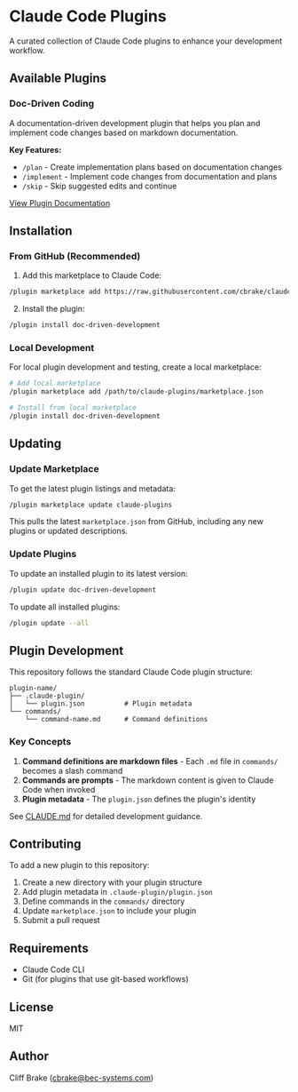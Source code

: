 # Claude Code Plugins

A curated collection of Claude Code plugins to enhance your development workflow.

## Available Plugins

### Doc-Driven Coding

A documentation-driven development plugin that helps you plan and implement code changes based on markdown documentation.

**Key Features:**
- `/plan` - Create implementation plans based on documentation changes
- `/implement` - Implement code changes from documentation and plans
- `/skip` - Skip suggested edits and continue

[View Plugin Documentation](./doc-driven-development/README.md)

## Installation

### From GitHub (Recommended)

1. Add this marketplace to Claude Code:
```bash
/plugin marketplace add https://raw.githubusercontent.com/cbrake/claude-plugins/main/marketplace.json
```

2. Install the plugin:
```bash
/plugin install doc-driven-development
```

### Local Development

For local plugin development and testing, create a local marketplace:

```bash
# Add local marketplace
/plugin marketplace add /path/to/claude-plugins/marketplace.json

# Install from local marketplace
/plugin install doc-driven-development
```

## Updating

### Update Marketplace

To get the latest plugin listings and metadata:

```bash
/plugin marketplace update claude-plugins
```

This pulls the latest `marketplace.json` from GitHub, including any new plugins or updated descriptions.

### Update Plugins

To update an installed plugin to its latest version:

```bash
/plugin update doc-driven-development
```

To update all installed plugins:

```bash
/plugin update --all
```

## Plugin Development

This repository follows the standard Claude Code plugin structure:

```
plugin-name/
├── .claude-plugin/
│   └── plugin.json          # Plugin metadata
└── commands/
    └── command-name.md      # Command definitions
```

### Key Concepts

1. **Command definitions are markdown files** - Each `.md` file in `commands/` becomes a slash command
2. **Commands are prompts** - The markdown content is given to Claude Code when invoked
3. **Plugin metadata** - The `plugin.json` defines the plugin's identity

See [CLAUDE.md](./CLAUDE.md) for detailed development guidance.

## Contributing

To add a new plugin to this repository:

1. Create a new directory with your plugin structure
2. Add plugin metadata in `.claude-plugin/plugin.json`
3. Define commands in the `commands/` directory
4. Update `marketplace.json` to include your plugin
5. Submit a pull request

## Requirements

- Claude Code CLI
- Git (for plugins that use git-based workflows)

## License

MIT

## Author

Cliff Brake (cbrake@bec-systems.com)
